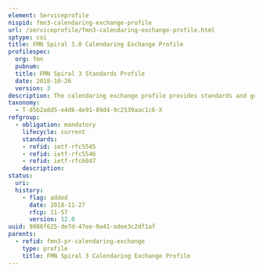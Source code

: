 ```yaml
---
element: Serviceprofile
nispid: fmn3-calendaring-exchange-profile
url: /serviceprofile/fmn3-calendaring-exchange-profile.html
sptype: coi
title: FMN Spiral 3.0 Calendaring Exchange Profile
profilespec:
  org: fmn
  pubnum: 
  title: FMN Spiral 3 Standards Profile
  date: 2018-10-26
  version: 3
description: The calendaring exchange profile provides standards and guidance for the exchange Meeting Requests, Free/Busy information as well as Calendar sharing implemented by CUA software. The focus of this standard is on the exchange of the aforementioned information items and does not cover other typical features found in collaboration software, e.g. chat or workflows.
taxonomy:
  - T-d5b2a8d5-e4d6-4e91-89d4-9c2539aac1c6-X
refgroup:
  - obligation: mandatory
    lifecycle: current
    standards: 
    - refid: ietf-rfc5545
    - refid: ietf-rfc5546
    - refid: ietf-rfc6047
    description: 
status:
  uri: 
  history: 
    - flag: added
      date: 2018-11-27
      rfcp: 11-57
      version: 12.0
uuid: 9086f625-de7d-47ee-9a41-adee3c2df1af
parents:
  - refid: fmn3-pr-calendaring-exchange
    type: profile
    title: FMN Spiral 3 Calendaring Exchange Profile
---
```

